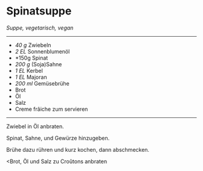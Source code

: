 # Spinatsuppe

*Suppe, vegetarisch, vegan*

---
- *40 g* Zwiebeln
- *2 EL* Sonnenblumenöl
- *150g Spinat
- *200 g* (Soja)Sahne
- *1 EL* Kerbel
- *1 EL* Majoran
- *200 ml* Gemüsebrühe
- Brot
- Öl
- Salz
- Creme frâiche zum servieren
---

Zwiebel in Öl anbraten.

Spinat, Sahne, und Gewürze hinzugeben.

Brühe dazu rühren und kurz kochen, dann abschmecken.

<Brot, Öl und Salz zu Croûtons anbraten
